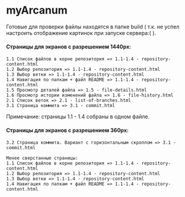 # myArcanum

Готовые для проверки файлы находятся в папке build ( т.к. не успел настроить отображение картинок при запуске сервера:( ).

#### Страницы для экранов с разрешением 1440px: 

    1.1 Список файлов в корне репозитория => 1.1-1.4 - repository-content.html  
    1.2 Выбор репозитория => 1.1-1.4 - repository-content.html   
    1.3 Выбор ветки => 1.1-1.4 - repository-content.html   
    1.4 Навигация по папкам + файл README => 1.1-1.4 - repository-content.html  
    1.5 Просмотр деталей файла => 1.5 - file-details.html  
    1.6 Просмотр истории изменений файла => 1.6 - file-history.html  
    2.1 Список веток => 2.1 - list-of-branches.html   
    3.1 Страница коммита => 3.1 - commit.html  
  
  Примечание: страницы 1.1 - 1.4 собраны в одном файле.

#### Страницы для экранов с разрешением 360px: 
    3.2 Страница коммита. Вариант с горизонтальным скроллом => 3.1 - commit.html  
  
    Менее сверстанные страницы:  
    1.1 Список файлов в корне репозитория => 1.1-1.4 - repository-content.html    
    1.2 Выбор репозитория => 1.1-1.4 - repository-content.html     
    1.3 Выбор ветки => 1.1-1.4 - repository-content.html     
    1.4 Навигация по папкам + файл README => 1.1-1.4 - repository-content.html    

